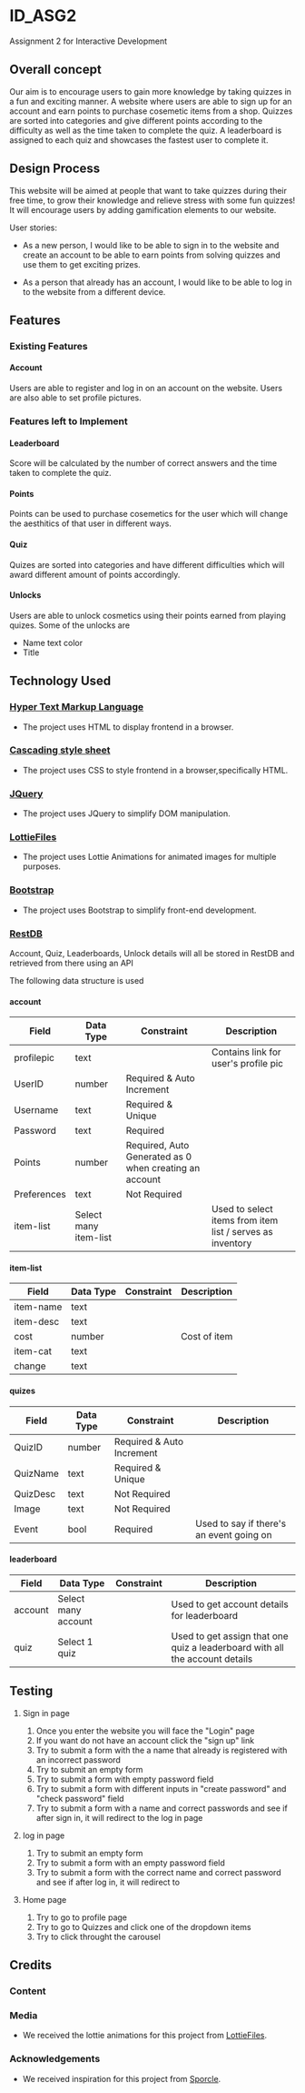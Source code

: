 # ID_ASG2
 Assignment 2 for Interactive Development

## Overall concept
Our aim is to encourage users to gain more knowledge by taking quizzes in a fun and exciting manner. A website where users are able to sign up for an account and earn points to purchase cosemetic items from a shop. Quizzes are sorted into categories and give different points according to the difficulty as well as the time taken to complete the quiz. A leaderboard is assigned to each quiz and showcases the fastest user to complete it.

## Design Process
This website will be aimed at people that want to take quizzes during their free time, to grow their knowledge and relieve stress with some fun quizzes! It will encourage users by adding gamification elements to our website.

User stories:
- As a new person, I would like to be able to sign in to the website and create an account to be able to earn points from solving quizzes and use them to get exciting prizes.

- As a person that already has an account, I would like to be able to log in to the website from a different device.

## Features

### Existing Features

#### Account
Users are able to register and log in on an account on the website.
Users are also able to set profile pictures.

### Features left to Implement

#### Leaderboard
Score will be calculated by the number of correct answers and the time taken to complete the quiz.

#### Points
Points can be used to purchase cosemetics for the user which will change the aesthitics of that user in different ways. 

#### Quiz
Quizes are sorted into categories and have different difficulties which will award different amount of points accordingly.

#### Unlocks
Users are able to unlock cosmetics using their points earned from playing quizes.
Some of the unlocks are
- Name text color
- Title

## Technology Used
### [Hyper Text Markup Language]()
- The project uses HTML to display frontend in a browser.

### [Cascading style sheet]()
- The project uses CSS to style frontend in a browser,specifically HTML.

### [JQuery](https://jquery.com/)
- The project uses JQuery to simplify DOM manipulation.

### [LottieFiles](https://lottiefiles.com/)
- The project uses Lottie Animations for animated images for multiple purposes.

### [Bootstrap](https://getbootstrap.com/docs/5.3/getting-started/introduction/)
- The project uses Bootstrap to simplify front-end development.

### [RestDB]()
Account, Quiz, Leaderboards, Unlock details will all be stored in RestDB and retrieved from there using an API

The following data structure is used
#### account
|Field|Data Type|Constraint|Description|
|-----|---------|----------|-----------|
|profilepic|text||Contains link for user's profile pic|
|UserID|number|Required & Auto Increment|
|Username|text|Required & Unique|
|Password|text|Required|
|Points|number|Required, Auto Generated as 0 when creating an account|
|Preferences|text|Not Required|
|item-list|Select many item-list||Used to select items from item list / serves as inventory|

#### item-list
|Field|Data Type|Constraint|Description|
|-----|---------|----------|-----------|
|item-name|text||
|item-desc|text||
|cost|number||Cost of item|
|item-cat|text|||
|change|text|||

#### quizes
|Field|Data Type|Constraint|Description|
|-----|---------|----------|-----------|
|QuizID|number|Required & Auto Increment|
|QuizName|text|Required & Unique|
|QuizDesc|text|Not Required|
|Image|text|Not Required|
|Event|bool|Required|Used to say if there's an event going on|

#### leaderboard
|Field|Data Type|Constraint|Description|
|-----|---------|----------|-----------|
|account|Select many account||Used to get account details for leaderboard|
|quiz|Select 1 quiz||Used to get assign that one quiz a leaderboard with all the account details

## Testing
1. Sign in page
    1. Once you enter the website you will face the "Login" page
    2. If you want do not have an account click the "sign up" link 
    3. Try to submit a form with the a name that already is registered with an incorrect password
    4. Try to submit an empty form
    5. Try to submit a form with empty password field 
    6. Try to submit a form with different inputs in "create password" and "check password" field
    7. Try to submit a form with a name and correct passwords and see if after sign in, it will redirect to the log in page

2. log in page
    1. Try to submit an empty form
    2. Try to submit a form with an empty password field 
    3. Try to submit a form with the correct name and correct password and see if after log in, it will redirect to 

3. Home page
    1. Try to go to profile page
    2. Try to go to Quizzes and click one of the dropdown items
    3. Try to click throught the carousel
    
## Credits

### Content

### Media
- We received the lottie animations for this project from [LottieFiles](https://lottiefiles.com/).
### Acknowledgements
- We received inspiration for this project from [Sporcle](https://www.sporcle.com/).